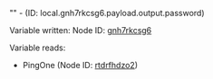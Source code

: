 "" - (ID: local.gnh7rkcsg6.payload.output.password)

Variable written:
Node ID: [gnh7rkcsg6](../nodes/gnh7rkcsg6.md)

Variable reads:
* PingOne (Node ID: [rtdrfhdzo2](../nodes/rtdrfhdzo2.md))
